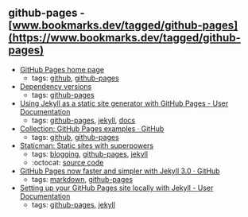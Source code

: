 github-pages - [www.bookmarks.dev/tagged/github-pages](https://www.bookmarks.dev/tagged/github-pages)
---
* [GitHub Pages home page](https://pages.github.com/)
    * tags: [github](../tagged/github.md), [github-pages](../tagged/github-pages.md)
* [Dependency versions](https://pages.github.com/versions/)
    * tags: [github-pages](../tagged/github-pages.md)
* [Using Jekyll as a static site generator with GitHub Pages - User Documentation        ](https://help.github.com/articles/using-jekyll-as-a-static-site-generator-with-github-pages/)
    * tags: [github-pages](../tagged/github-pages.md), [jekyll](../tagged/jekyll.md), [docs](../tagged/docs.md)
* [Collection: GitHub Pages examples · GitHub](https://github.com/collections/github-pages-examples)
    * tags: [github](../tagged/github.md), [github-pages](../tagged/github-pages.md)
* [Staticman: Static sites with superpowers](https://staticman.net/)
    * tags: [blogging](../tagged/blogging.md), [github-pages](../tagged/github-pages.md), [jekyll](../tagged/jekyll.md)
    * :octocat: [source code](https://github.com/eduardoboucas/staticman)
* [ GitHub Pages now faster and simpler with Jekyll 3.0 · GitHub](https://github.com/blog/2100-github-pages-now-faster-and-simpler-with-jekyll-3-0)
    * tags: [markdown](../tagged/markdown.md), [github-pages](../tagged/github-pages.md)
* [Setting up your GitHub Pages site locally with Jekyll - User Documentation        ](https://help.github.com/articles/setting-up-your-github-pages-site-locally-with-jekyll/)
    * tags: [github-pages](../tagged/github-pages.md), [jekyll](../tagged/jekyll.md)
